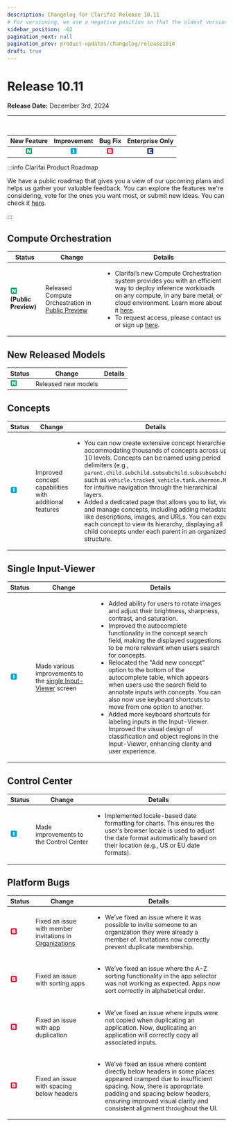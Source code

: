 ```yaml
---
description: Changelog for Clarifai Release 10.11
# For versioning, we use a negative position so that the oldest versions are displayed at the bottom. Any time you add a new version, increase the position by -1. 
sidebar_position: -62
pagination_next: null
pagination_prev: product-updates/changelog/release1010
draft: true
---
```


# Release 10.11

**Release Date:** December 3rd, 2024

<hr/>

<br />

| New Feature | Improvement | Bug Fix | Enterprise Only |
| :---: | :---: | :---: | :---: |
| ![new-feature](/img/new_feature.jpg) |![improvement](/img/improvement.jpg) | ![bug](/img/bug.jpg) | ![enterprise](/img/enterprise.jpg) |


:::info Clarifai Product Roadmap

We have a public roadmap that gives you a view of our upcoming plans and helps us gather your valuable feedback. You can explore the features we're considering, vote for the ones you want most, or submit new ideas. You can check it [here](https://portal.productboard.com/bd1rxfuyfbu6vqnmkva3mprx/tabs/1-under-consideration). 

:::

## Compute Orchestration

|Status                                |Change                  |Details                    |
|--------------------------------------|------------------------|---------------------------|
| ![new-feature](/img/new_feature.jpg) <br/> **(Public Preview)**  | Released Compute Orchestration in [Public Preview](https://docs.clarifai.com/product-updates/changelog/release-types)   | <ul> <li> Clarifai’s new Compute Orchestration system provides you with an efficient way to deploy inference workloads on any compute, in any bare metal, or cloud environment.  Learn more about it [here](https://docs.clarifai.com/portal-guide/compute-orchestration/). </li><li> To request access, please contact us or sign up [here](https://forms.gle/Cj9r8wgeYk5HQ67Y9). </li> </ul>  |   

## New Released Models​

|Status                                |Change                  |Details                    |
|--------------------------------------|------------------------|---------------------------|
| ![new-feature](/img/new_feature.jpg)  | Released new models |  |  

## Concepts

|Status                                |Change                  |Details                    |
|--------------------------------------|------------------------|---------------------------|
| ![improvement](/img/improvement.jpg) | Improved concept capabilities with additional features  | <ul> <li>You can now create extensive concept hierarchies, accommodating thousands of concepts across up to 10 levels. Concepts can be named using period delimiters (e.g., `parent.child.subchild.subsubchild.subsubsubchild`), such as `vehicle.tracked_vehicle.tank.sherman.M4A3`, for intuitive navigation through the hierarchical layers. </li> <li> Added a dedicated page that allows you to list, view, and manage concepts, including adding metadata like descriptions, images, and URLs. You can expand each concept to view its hierarchy, displaying all child concepts under each parent in an organized structure. </li> </ul>  |  

## Single Input-Viewer

|Status                                |Change                  |Details                    |
|--------------------------------------|------------------------|---------------------------|
| ![improvement](/img/improvement.jpg) | Made various improvements to the [single Input-Viewer](https://docs.clarifai.com/glossary/general-ai#input-viewer) screen | <ul> <li>Added ability for users to rotate images and adjust their brightness, sharpness, contrast, and saturation.</li> <li>Improved the autocomplete functionality in the concept search field, making the displayed suggestions to be more relevant when users search for concepts. </li> <li>Relocated the "Add new concept" option to the bottom of the autocomplete table, which appears when users use the search field to annotate inputs with concepts. You can also now use keyboard shortcuts to move from one option to another. </li> <li>Added more keyboard shortcuts for labeling inputs in the Input-Viewer. Improved the visual design of classification and object regions in the Input-Viewer, enhancing clarity and user experience. </li>  </ul>  |  


## Control Center​

|Status                                |Change                  |Details                    |
|--------------------------------------|------------------------|---------------------------|
| ![improvement](/img/improvement.jpg) | Made improvements to the Control Center | <ul> <li> Implemented locale-based date formatting for charts. This ensures the user's browser locale is used to adjust the date format automatically based on their location (e.g., US or EU date formats). </li> </ul>  |  

## Platform Bugs

|Status                                |Change                  |Details                    |
|--------------------------------------|------------------------|---------------------------|
| ![bug](/img/bug.jpg) | Fixed an issue with member invitations in [Organizations](https://docs.clarifai.com/portal-guide/clarifai-organizations/)| <ul> <li> We’ve fixed an issue where it was possible to invite someone to an organization they were already a member of. Invitations now correctly prevent duplicate membership. </li> </ul>  |  
| ![bug](/img/bug.jpg)  | Fixed an issue with sorting apps | <ul><li> We’ve fixed an issue where the A-Z sorting functionality in the app selector was not working as expected. Apps now sort correctly in alphabetical order.  </li> </ul>|
|  ![bug](/img/bug.jpg)  | Fixed an issue with app duplication   | <ul> <li> We’ve fixed an issue where inputs were not copied when duplicating an application. Now, duplicating an application will correctly copy all associated inputs. </li> </ul> |
| ![bug](/img/bug.jpg)|Fixed an issue with spacing below headers| <ul> <li> We’ve fixed an issue where content directly below headers in some places appeared cramped due to insufficient spacing. Now, there is appropriate padding and spacing below headers, ensuring improved visual clarity and consistent alignment throughout the UI.  </li> </ul> |